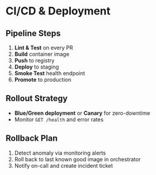# CI/CD & Deployment

## Pipeline Steps
1. **Lint & Test** on every PR  
2. **Build** container image  
3. **Push** to registry  
4. **Deploy** to staging  
5. **Smoke Test** health endpoint  
6. **Promote** to production

## Rollout Strategy
- **Blue/Green deployment** or **Canary** for zero-downtime  
- Monitor `GET /health` and error rates

## Rollback Plan
1. Detect anomaly via monitoring alerts  
2. Roll back to last known good image in orchestrator  
3. Notify on-call and create incident ticket
